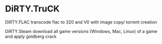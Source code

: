 # DiRTY.TruCK
 
DiRTY.FLAC 
transcode flac to 320 and V0 with image copy/ torrent creation

DiRTY.Steam
download all game versions (Windows, Mac, Linux) of a game and apply goldberg crack

